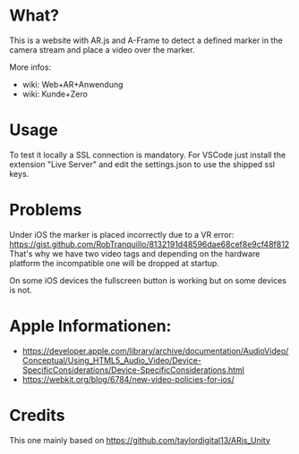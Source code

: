 # What?

This is a website with AR.js and A-Frame to detect a defined marker in the camera stream and place a video over the marker.

More infos:

- wiki: Web+AR+Anwendung
- wiki: Kunde+Zero

# Usage

To test it locally a SSL connection is mandatory. For VSCode just install the extension "Live Server" and edit the settings.json to use the shipped ssl keys.

# Problems

Under iOS the marker is placed incorrectly due to a VR error: https://gist.github.com/RobTranquillo/8132191d48596dae68cef8e9cf48f812
That's why we have two video tags and depending on the hardware platform the incompatible one will be dropped at startup.

On some iOS devices the fullscreen button is working but on some devices is not.

# Apple Informationen:
- https://developer.apple.com/library/archive/documentation/AudioVideo/Conceptual/Using_HTML5_Audio_Video/Device-SpecificConsiderations/Device-SpecificConsiderations.html
- https://webkit.org/blog/6784/new-video-policies-for-ios/

# Credits
  This one mainly based on https://github.com/taylordigital13/ARjs_Unity
